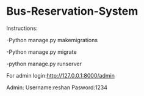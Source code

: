 # Bus-Reservation-System
Instructions:

-Python manage.py makemigrations

-Python manage.py migrate

-python manage.py runserver

For admin login:http://127.0.0.1:8000/admin

Admin:
Username:reshan
Pasword:1234
